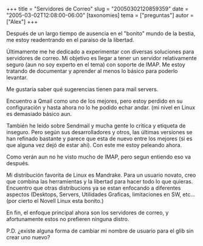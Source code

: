 +++
title = "Servidores de Correo"
slug = "20050302120859359"
date = "2005-03-02T12:08:00-06:00"
[taxonomies]
tema = ["preguntas"]
autor = ["Alex"]
+++

Después de un largo tiempo de ausencia en el &quot;bonito&quot; mundo de
la bestia, me estoy readentrando en el paraiso de la libertad.

Últimamente me he dedicado a experimentar con diversas soluciones para
servidores de correo. Mi objetivo es llegar a tener un servidor
relativamente seguro (aun no soy experto en el tema) con soporte de
IMAP. Me estoy tratando de documentar y aprender al menos lo básico para
poderlo levantar.

Me gustaria saber qué sugerencias tienen para mail servers.

<!-- more -->
Encuentro a Qmail como uno de los mejores, pero estoy perdido en su
configuración y hasta ahora no lo he podido echar andar. (mi nivel en
Linux es demasiado básico aun.

También he leido sobre Sendmail y mucha gente lo critica y etiqueta de
inseguro. Pero según sus desarrolladores y otros, las últimas versiones
se han refinado bastante y parece que esta de nuevo entre los mejores
(si es que alguna vez dejó de estar ahi). Con este me estoy peleando
ahora.

Como verán aun no he visto mucho de IMAP, pero segun entiendo eso va
después.

Mi distribución favorita de Linux es Mandrake. Para un usuario novato,
creo que combina las herramientas y la libertad para hacer todo lo que
quieras. Encuentro que otras distribucions ya se estan enfocando a
diferentes aspectos (Desktops, Servers, Utilidades Graficas,
limitaciones en SW, etc… (por cierto el Novell Linux esta bonito.)

En fin, el enfoque principal ahora son los servidores de correo, y
afortunamente estos no prefieren ninguna distro.

P.D. ¿existe alguna forma de cambiar mi nombre de usuario para el glib
sin crear uno nuevo?
